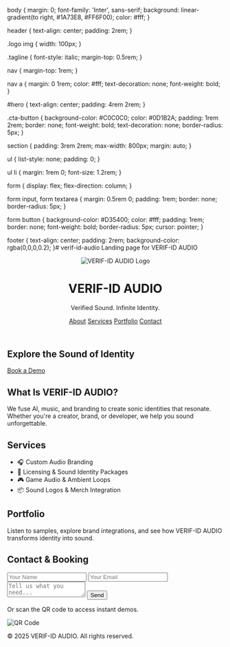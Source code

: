 body {
  margin: 0;
  font-family: 'Inter', sans-serif;
  background: linear-gradient(to right, #1A73E8, #FF6F00);
  color: #fff;
}

header {
  text-align: center;
  padding: 2rem;
}

.logo img {
  width: 100px;
}

.tagline {
  font-style: italic;
  margin-top: 0.5rem;
}

nav {
  margin-top: 1rem;
}

nav a {
  margin: 0 1rem;
  color: #fff;
  text-decoration: none;
  font-weight: bold;
}

#hero {
  text-align: center;
  padding: 4rem 2rem;
}

.cta-button {
  background-color: #C0C0C0;
  color: #0D1B2A;
  padding: 1rem 2rem;
  border: none;
  font-weight: bold;
  text-decoration: none;
  border-radius: 5px;
}

section {
  padding: 3rem 2rem;
  max-width: 800px;
  margin: auto;
}

ul {
  list-style: none;
  padding: 0;
}

ul li {
  margin: 1rem 0;
  font-size: 1.2rem;
}

form {
  display: flex;
  flex-direction: column;
}

form input, form textarea {
  margin: 0.5rem 0;
  padding: 1rem;
  border: none;
  border-radius: 5px;
}

form button {
  background-color: #D35400;
  color: #fff;
  padding: 1rem;
  border: none;
  font-weight: bold;
  border-radius: 5px;
  cursor: pointer;
}

footer {
  text-align: center;
  padding: 2rem;
  background-color: rgba(0,0,0,0.2);
}# verif-id-audio
Landing page for VERIF-ID AUDIO
<!DOCTYPE html>
<html lang="en">
<head>
  <meta charset="UTF-8" />
  <meta name="viewport" content="width=device-width, initial-scale=1.0" />
  <title>VERIF-ID AUDIO</title>
  <link rel="stylesheet" href="styles.css" />
</head>
<body>
  <header>
    <div class="logo">
      <img src="verif-id-logo.png" alt="VERIF-ID AUDIO Logo" />
      <h1>VERIF-ID AUDIO</h1>
      <p class="tagline">Verified Sound. Infinite Identity.</p>
    </div>
    <nav>
      <a href="#about">About</a>
      <a href="#services">Services</a>
      <a href="#portfolio">Portfolio</a>
      <a href="#contact">Contact</a>
    </nav>
  </header>

  <section id="hero">
    <h2>Explore the Sound of Identity</h2>
    <a href="#contact" class="cta-button">Book a Demo</a>
  </section>

  <section id="about">
    <h2>What Is VERIF-ID AUDIO?</h2>
    <p>We fuse AI, music, and branding to create sonic identities that resonate. Whether you're a creator, brand, or developer, we help you sound unforgettable.</p>
  </section>

  <section id="services">
    <h2>Services</h2>
    <ul>
      <li>🎧 Custom Audio Branding</li>
      <li>🔐 Licensing & Sound Identity Packages</li>
      <li>🎮 Game Audio & Ambient Loops</li>
      <li>📦 Sound Logos & Merch Integration</li>
    </ul>
  </section>

  <section id="portfolio">
    <h2>Portfolio</h2>
    <p>Listen to samples, explore brand integrations, and see how VERIF-ID AUDIO transforms identity into sound.</p>
    <!-- Embed Suno tracks or mockups here -->
  </section>

  <section id="contact">
    <h2>Contact & Booking</h2>
    <form>
      <input type="text" placeholder="Your Name" required />
      <input type="email" placeholder="Your Email" required />
      <textarea placeholder="Tell us what you need..." required></textarea>
      <button type="submit">Send</button>
    </form>
    <p>Or scan the QR code to access instant demos.</p>
    <img src="verif-id-qr.png" alt="QR Code" />
  </section>

  <footer>
    <p>&copy; 2025 VERIF-ID AUDIO. All rights reserved.</p>
  </footer>
</body>
</html>